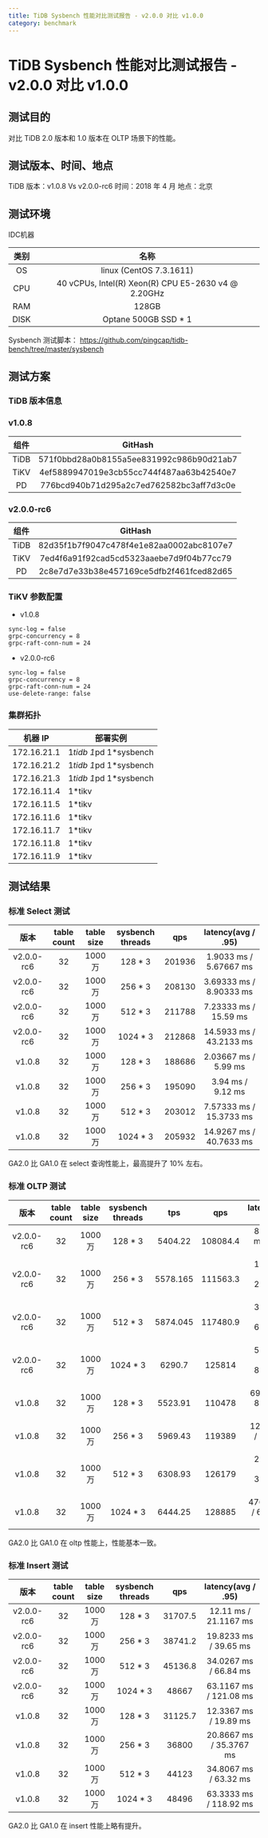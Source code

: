```yaml
---
title: TiDB Sysbench 性能对比测试报告 - v2.0.0 对比 v1.0.0
category: benchmark 
--- 
```


# TiDB Sysbench 性能对比测试报告 - v2.0.0 对比 v1.0.0

## 测试目的
对比 TiDB 2.0 版本和 1.0 版本在 OLTP 场景下的性能。

## 测试版本、时间、地点 

TiDB 版本：v1.0.8 Vs v2.0.0-rc6 
时间：2018 年 4 月
地点：北京      

## 测试环境
 
 IDC机器       
 
| 类别 | 名称 |  
| :--------: | :---------: | 
| OS | linux (CentOS 7.3.1611) |   
| CPU | 40 vCPUs, Intel(R) Xeon(R) CPU E5-2630 v4 @ 2.20GHz |
| RAM | 128GB | 
| DISK | Optane 500GB SSD * 1 |  

Sysbench 测试脚本：
https://github.com/pingcap/tidb-bench/tree/master/sysbench   


## 测试方案

### TiDB 版本信息

### v1.0.8

| 组件 | GitHash |
| :--------: | :---------: |
| TiDB | 571f0bbd28a0b8155a5ee831992c986b90d21ab7 |
| TiKV | 4ef5889947019e3cb55cc744f487aa63b42540e7 |
| PD | 776bcd940b71d295a2c7ed762582bc3aff7d3c0e |

### v2.0.0-rc6

| 组件 | GitHash |
| :--------: | :---------: |
| TiDB | 82d35f1b7f9047c478f4e1e82aa0002abc8107e7 |
| TiKV | 7ed4f6a91f92cad5cd5323aaebe7d9f04b77cc79 |
| PD | 2c8e7d7e33b38e457169ce5dfb2f461fced82d65 |

### TiKV 参数配置


* v1.0.8
```
sync-log = false
grpc-concurrency = 8
grpc-raft-conn-num = 24 
```

* v2.0.0-rc6
``` 
sync-log = false
grpc-concurrency = 8
grpc-raft-conn-num = 24 
use-delete-range: false
```

### 集群拓扑

| 机器 IP | 部署实例 |
|--------------|------------|
| 172.16.21.1 | 1*tidb 1*pd 1*sysbench |
| 172.16.21.2 | 1*tidb 1*pd 1*sysbench |
| 172.16.21.3 | 1*tidb 1*pd 1*sysbench |
| 172.16.11.4 | 1*tikv |
| 172.16.11.5 | 1*tikv |
| 172.16.11.6 | 1*tikv |
| 172.16.11.7 | 1*tikv |
| 172.16.11.8 | 1*tikv |
| 172.16.11.9 | 1*tikv |

## 测试结果

### 标准 Select 测试 

| 版本 | table count | table size | sysbench threads |qps | latency(avg / .95) | 
| :---: | :---: | :---: | :---: | :---: | :---: | 
| v2.0.0-rc6 | 32 | 1000 万 | 128 * 3 |  201936 | 1.9033 ms / 5.67667 ms |
| v2.0.0-rc6 | 32 | 1000 万 | 256 * 3 | 208130 | 3.69333 ms / 8.90333 ms  |
| v2.0.0-rc6 | 32 | 1000 万 | 512 * 3 |  211788 | 7.23333 ms / 15.59 ms |
| v2.0.0-rc6 | 32 | 1000 万 | 1024 * 3 |  212868 | 14.5933 ms / 43.2133 ms |
| v1.0.8  | 32 | 1000 万 | 128 * 3 |  188686 | 2.03667 ms /  5.99 ms  |
| v1.0.8  | 32 | 1000 万 | 256 * 3 |  195090  |3.94 ms / 9.12 ms  |
| v1.0.8  | 32 | 1000 万 | 512 * 3 |  203012 | 7.57333 ms / 15.3733 ms  |
| v1.0.8  | 32 | 1000 万 | 1024 * 3 |  205932 | 14.9267 ms / 40.7633 ms |

GA2.0 比 GA1.0 在 select 查询性能上，最高提升了 10% 左右。


### 标准 OLTP 测试 

| 版本 | table count | table size | sysbench threads | tps | qps | latency(avg / .95) | 
| :---: | :---: | :---: | :---: | :---: | :---: | :---:|
| v2.0.0-rc6 | 32 | 1000 万 | 128 * 3 | 5404.22 | 108084.4 | 87.2033 ms / 110 ms |
| v2.0.0-rc6 | 32 | 1000 万 | 256 * 3 | 5578.165 | 111563.3 | 167.673 ms / 275.623 ms |
| v2.0.0-rc6 | 32 | 1000 万 | 512 * 3 | 5874.045 | 117480.9 | 315.083 ms / 674.017 ms |
| v2.0.0-rc6 | 32 | 1000 万 | 1024 * 3 | 6290.7 | 125814 | 529.183 ms / 857.007 ms |
| v1.0.8 | 32 | 1000 万 | 128 * 3 | 5523.91 | 110478 | 69.53 ms / 88.6333 ms |
| v1.0.8 | 32 | 1000 万 | 256 * 3 | 5969.43 | 119389 |128.63 ms / 162.58 ms |
| v1.0.8 | 32 | 1000 万 | 512 * 3 | 6308.93 | 126179 | 243.543 ms / 310.913 ms |
| v1.0.8 | 32 | 1000 万 | 1024 * 3 | 6444.25 | 128885 | 476.787ms / 635.143 ms |

GA2.0 比 GA1.0 在 oltp 性能上，性能基本一致。

### 标准 Insert 测试 

| 版本 | table count | table size | sysbench threads |qps | latency(avg / .95) | 
| :---: | :---: | :---: | :---: | :---: | :---: | 
| v2.0.0-rc6 | 32 | 1000 万 | 128 * 3 | 31707.5 | 12.11 ms / 21.1167 ms |
| v2.0.0-rc6 | 32 | 1000 万 | 256 * 3 | 38741.2 | 19.8233 ms / 39.65 ms |
| v2.0.0-rc6 | 32 | 1000 万 | 512 * 3 | 45136.8 | 34.0267 ms / 66.84 ms |
| v2.0.0-rc6 | 32 | 1000 万 | 1024 * 3 | 48667 | 63.1167 ms / 121.08 ms |
| v1.0.8 | 32 | 1000 万 | 128 * 3 | 31125.7 | 12.3367 ms / 19.89 ms |
| v1.0.8 | 32 | 1000 万 | 256 * 3 | 36800 | 20.8667 ms / 35.3767 ms |
| v1.0.8 | 32 | 1000 万 | 512 * 3 | 44123 | 34.8067 ms / 63.32 ms |
| v1.0.8 | 32 | 1000 万 | 1024 * 3 | 48496 | 63.3333 ms / 118.92 ms |

GA2.0 比 GA1.0 在 insert 性能上略有提升。
